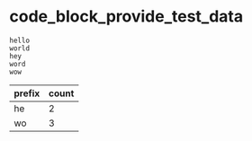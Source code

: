 # code_block_provide_test_data

```
hello
world
hey
word
wow
```

| prefix | count |
| ------ | ----- |
| he     | 2     |
| wo     | 3     |